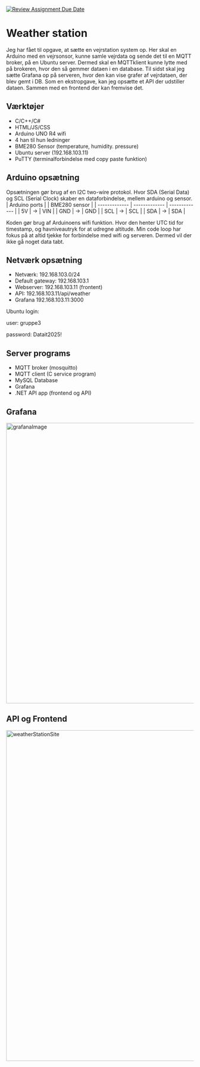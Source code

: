 [![Review Assignment Due Date](https://classroom.github.com/assets/deadline-readme-button-22041afd0340ce965d47ae6ef1cefeee28c7c493a6346c4f15d667ab976d596c.svg)](https://classroom.github.com/a/XBO6NBqk)

# Weather station
Jeg har fået til opgave, at sætte en vejrstation system op. Her skal en Arduino med en vejrsonsor, kunne samle vejrdata og sende det til en MQTT broker, på en Ubuntu server. Dermed skal en MQTTklient kunne lytte med på brokeren, hvor den så gemmer dataen i en database. Til sidst skal jeg sætte Grafana op på serveren, hvor den kan vise grafer af vejrdataen, der blev gemt i DB. Som en ekstropgave, kan jeg opsætte et API der udstiller dataen. Sammen med en frontend der kan fremvise det.
## Værktøjer
- C/C++/C#
- HTML/JS/CSS
- Arduino UNO R4 wifi
- 4 han til hun ledninger
- BME280 Sensor (temperature, humidity. pressure)
- Ubuntu server (192.168.103.11)
- PuTTY (terminalforbindelse med copy paste funktion)
## Arduino opsætning
Opsætningen gør brug af en I2C two-wire protokol. Hvor SDA (Serial Data) og SCL (Serial Clock) skaber en dataforbindelse, mellem arduino og sensor. 
| Arduino ports  | | BME280 sensor |
| ------------- | ------------- | ------------- |
| 5V  | -> | VIN |
| GND | -> | GND |
| SCL | -> | SCL |
| SDA | -> | SDA |

Koden gør brug af Arduinoens wifi funktion. Hvor den henter UTC tid for timestamp, og havniveautryk for at udregne altitude. Min code loop har fokus på at altid tjekke for forbindelse med wifi og serveren. Dermed vil der ikke gå noget data tabt.
## Netværk opsætning
- Netværk: 192.168.103.0/24
- Default gateway: 192.168.103.1
- Webserver: 192.168.103.11 (frontent)
- API: 192.168.103.11/api/weather
- Grafana 192.168.103.11:3000
  
Ubuntu login:

user: gruppe3

password: Datait2025!

## Server programs
- MQTT broker (mosquitto)
- MQTT client (C service program)
- MySQL Database
- Grafana
- .NET API app (frontend og API)
## Grafana
<img width="1895" height="753" alt="grafanaImage" src="https://github.com/user-attachments/assets/a742d465-7d88-487a-bf3b-d23ed5f1a655" />

## API og Frontend
<img width="1888" height="888" alt="weatherStationSite" src="https://github.com/user-attachments/assets/d279580c-80ab-4d8b-bf85-b434f847aaa3" />



